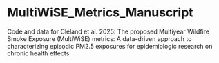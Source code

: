 # MultiWiSE_Metrics_Manuscript
Code and data for Cleland et al. 2025: The proposed Multiyear Wildfire Smoke Exposure (MultiWiSE) metrics: A data-driven approach to characterizing episodic PM2.5 exposures for epidemiologic research on chronic health effects
